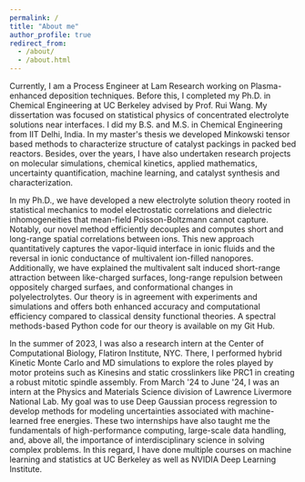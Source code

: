 ```yaml
---
permalink: /
title: "About me"
author_profile: true
redirect_from: 
  - /about/
  - /about.html
---
```


Currently, I am a Process Engineer at Lam Research working on Plasma-enhanced deposition techniques. Before this, I completed my Ph.D. in Chemical Engineering at UC Berkeley advised by Prof. Rui Wang. My dissertation was focused on statistical physics of concentrated electrolyte solutions near interfaces. I did my B.S. and M.S. in Chemical Engineering from IIT Delhi, India. In my master's thesis we developed Minkowski tensor based methods to characterize structure of catalyst packings in packed bed reactors. Besides, over the years, I have also undertaken research projects on molecular simulations, chemical kinetics, applied mathematics, uncertainty quantification, machine learning, and catalyst synthesis and characterization.

In my Ph.D., we have developed a new electrolyte solution theory rooted in statistical mechanics to model electrostatic correlations and dielectric inhomogeneities that mean-field Poisson-Boltzmann cannot capture. 
Notably, our novel method efficiently decouples and computes short and long-range spatial correlations between ions. This new approach quantitatively captures the vapor-liquid interface in ionic fluids and the reversal in ionic conductance of multivalent ion-filled nanopores.
Additionally, we have explained the multivalent salt induced short-range attraction between like-charged surfaces, long-range repulsion between oppositely charged surfaes, and conformational changes in polyelectrolytes. Our theory is in agreement with experiments and simulations and offers both enhanced accuracy and computational efficiency compared to classical density functional theories. A spectral methods-based Python code for our theory is available on my Git Hub. 

In the summer of 2023, I was also a research intern at the Center of Computational Biology, Flatiron Institute, NYC. There, I performed hybrid Kinetic Monte Carlo and MD simulations to explore the roles played by motor proteins such as Kinesins and static crosslinkers like PRC1 in creating a robust mitotic spindle assembly. 
From March '24 to June '24, I was an intern at the Physics and Materials Science division of Lawrence Livermore National Lab. 
My goal was to use Deep Gaussian process regression to develop methods for modeling uncertainties associated with machine-learned free energies. 
These two internships have also taught me the fundamentals of high-performance computing, large-scale data handling, and, above all, the importance of interdisciplinary science in solving complex problems.
In this regard, I have done multiple courses on machine learning and statistics at UC Berkeley as well as NVIDIA Deep Learning Institute.
